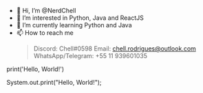 - 👋 Hi, I’m @NerdChell
- 👀 I’m interested in Python, Java and ReactJS
- 🌱 I’m currently learning Python and Java
- 📫 How to reach me 
     > Discord: Chell#0598
     > Email: chell.rodrigues@outlook.com
     > WhatsApp/Telegram: +55 11 939601035
 
print('Hello, World!')

System.out.print("Hello, World!");
